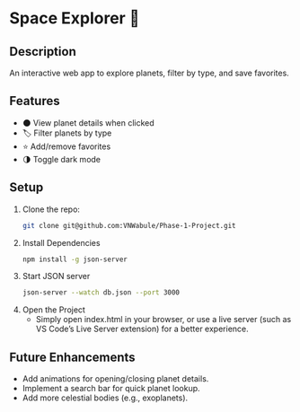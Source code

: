 # Space Explorer 🌌

## Description
An interactive web app to explore planets, filter by type, and save favorites.

## Features
- 🌑 View planet details when clicked
- 🏷️ Filter planets by type
- ⭐ Add/remove favorites
- 🌗 Toggle dark mode

## Setup
1. Clone the repo:
   ```sh
   git clone git@github.com:VNWabule/Phase-1-Project.git

2. Install Dependencies
    ```sh
    npm install -g json-server

3. Start JSON server
    ```sh
    json-server --watch db.json --port 3000

4. Open the Project
   - Simply open index.html in your browser, or use a live server (such as VS Code’s Live Server extension) for a better experience.

## Future Enhancements
- Add animations for opening/closing planet details.
- Implement a search bar for quick planet lookup.
- Add more celestial bodies (e.g., exoplanets).
